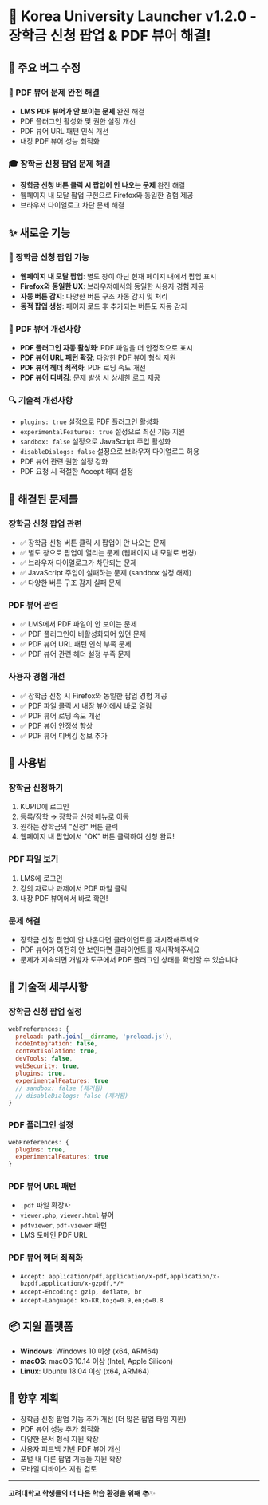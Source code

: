 # 🎉 Korea University Launcher v1.2.0 - 장학금 신청 팝업 & PDF 뷰어 해결!

## 🔧 주요 버그 수정

### 📄 PDF 뷰어 문제 완전 해결
- **LMS PDF 뷰어가 안 보이는 문제** 완전 해결
- PDF 플러그인 활성화 및 권한 설정 개선
- PDF 뷰어 URL 패턴 인식 개선
- 내장 PDF 뷰어 성능 최적화

### 🎓 장학금 신청 팝업 문제 해결
- **장학금 신청 버튼 클릭 시 팝업이 안 나오는 문제** 완전 해결
- 웹페이지 내 모달 팝업 구현으로 Firefox와 동일한 경험 제공
- 브라우저 다이얼로그 차단 문제 해결

## ✨ 새로운 기능

### 🎯 장학금 신청 팝업 기능
- **웹페이지 내 모달 팝업**: 별도 창이 아닌 현재 페이지 내에서 팝업 표시
- **Firefox와 동일한 UX**: 브라우저에서와 동일한 사용자 경험 제공
- **자동 버튼 감지**: 다양한 버튼 구조 자동 감지 및 처리
- **동적 팝업 생성**: 페이지 로드 후 추가되는 버튼도 자동 감지

### 🎯 PDF 뷰어 개선사항
- **PDF 플러그인 자동 활성화**: PDF 파일을 더 안정적으로 표시
- **PDF 뷰어 URL 패턴 확장**: 다양한 PDF 뷰어 형식 지원
- **PDF 뷰어 헤더 최적화**: PDF 로딩 속도 개선
- **PDF 뷰어 디버깅**: 문제 발생 시 상세한 로그 제공

### 🔍 기술적 개선사항
- `plugins: true` 설정으로 PDF 플러그인 활성화
- `experimentalFeatures: true` 설정으로 최신 기능 지원
- `sandbox: false` 설정으로 JavaScript 주입 활성화
- `disableDialogs: false` 설정으로 브라우저 다이얼로그 허용
- PDF 뷰어 관련 권한 설정 강화
- PDF 요청 시 적절한 Accept 헤더 설정

## 🐛 해결된 문제들

### 장학금 신청 팝업 관련
- ✅ 장학금 신청 버튼 클릭 시 팝업이 안 나오는 문제
- ✅ 별도 창으로 팝업이 열리는 문제 (웹페이지 내 모달로 변경)
- ✅ 브라우저 다이얼로그가 차단되는 문제
- ✅ JavaScript 주입이 실패하는 문제 (sandbox 설정 해제)
- ✅ 다양한 버튼 구조 감지 실패 문제

### PDF 뷰어 관련
- ✅ LMS에서 PDF 파일이 안 보이는 문제
- ✅ PDF 플러그인이 비활성화되어 있던 문제
- ✅ PDF 뷰어 URL 패턴 인식 부족 문제
- ✅ PDF 뷰어 관련 헤더 설정 부족 문제

### 사용자 경험 개선
- ✅ 장학금 신청 시 Firefox와 동일한 팝업 경험 제공
- ✅ PDF 파일 클릭 시 내장 뷰어에서 바로 열림
- ✅ PDF 뷰어 로딩 속도 개선
- ✅ PDF 뷰어 안정성 향상
- ✅ PDF 뷰어 디버깅 정보 추가

## 🚀 사용법

### 장학금 신청하기
1. KUPID에 로그인
2. 등록/장학 → 장학금 신청 메뉴로 이동
3. 원하는 장학금의 "신청" 버튼 클릭
4. 웹페이지 내 팝업에서 "OK" 버튼 클릭하여 신청 완료!

### PDF 파일 보기
1. LMS에 로그인
2. 강의 자료나 과제에서 PDF 파일 클릭
3. 내장 PDF 뷰어에서 바로 확인!

### 문제 해결
- 장학금 신청 팝업이 안 나온다면 클라이언트를 재시작해주세요
- PDF 뷰어가 여전히 안 보인다면 클라이언트를 재시작해주세요
- 문제가 지속되면 개발자 도구에서 PDF 플러그인 상태를 확인할 수 있습니다

## 🔧 기술적 세부사항

### 장학금 신청 팝업 설정
```javascript
webPreferences: {
  preload: path.join(__dirname, 'preload.js'),
  nodeIntegration: false,
  contextIsolation: true,
  devTools: false,
  webSecurity: true,
  plugins: true,
  experimentalFeatures: true
  // sandbox: false (제거됨)
  // disableDialogs: false (제거됨)
}
```

### PDF 플러그인 설정
```javascript
webPreferences: {
  plugins: true,
  experimentalFeatures: true
}
```

### PDF 뷰어 URL 패턴
- `.pdf` 파일 확장자
- `viewer.php`, `viewer.html` 뷰어
- `pdfviewer`, `pdf-viewer` 패턴
- LMS 도메인 PDF URL

### PDF 뷰어 헤더 최적화
- `Accept: application/pdf,application/x-pdf,application/x-bzpdf,application/x-gzpdf,*/*`
- `Accept-Encoding: gzip, deflate, br`
- `Accept-Language: ko-KR,ko;q=0.9,en;q=0.8`

## 📦 지원 플랫폼
- **Windows**: Windows 10 이상 (x64, ARM64)
- **macOS**: macOS 10.14 이상 (Intel, Apple Silicon)
- **Linux**: Ubuntu 18.04 이상 (x64, ARM64)

## 🎯 향후 계획
- 장학금 신청 팝업 기능 추가 개선 (더 많은 팝업 타입 지원)
- PDF 뷰어 성능 추가 최적화
- 다양한 문서 형식 지원 확장
- 사용자 피드백 기반 PDF 뷰어 개선
- 포털 내 다른 팝업 기능들 지원 확장
- 모바일 디바이스 지원 검토

---

**고려대학교 학생들의 더 나은 학습 환경을 위해** 📚✨